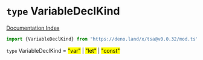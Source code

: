 # `type` VariableDeclKind

[Documentation Index](../README.md)

```ts
import {VariableDeclKind} from "https://deno.land/x/tsa@v0.0.32/mod.ts"
```

`type` VariableDeclKind = <mark>"var"</mark> | <mark>"let"</mark> | <mark>"const"</mark>